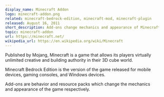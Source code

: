 ```yaml
---
display_name: Minecraft Addon
logo: minecraft-addon.png
related: minecraft-bedrock-edition, minecraft-mod, minecraft-plugin
released: August 16, 2011
short_description: Add-ons change mechanics and appearance of Minecraft BE
topic: minecraft-addon
url: https://minecraft.net/
wikipedia_url: https://en.wikipedia.org/wiki/Minecraft
---
```

Published by Mojang, Minecraft is a game that allows its players virtually unlimited creative and building authority in their 3D cube world.

Minecraft Bedrock Edition is the version of the game released for mobile devices, gaming consoles, and Windows devices.

Add-ons are behavior and resource packs which change the mechanics and appearance of the game respectively.
